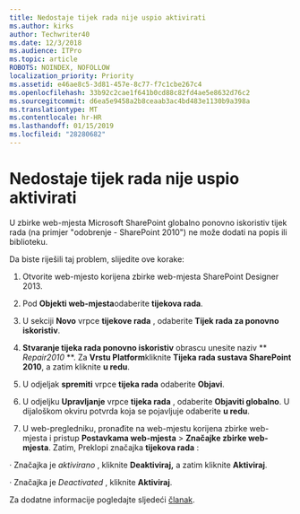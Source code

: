```yaml
---
title: Nedostaje tijek rada nije uspio aktivirati
ms.author: kirks
author: Techwriter40
ms.date: 12/3/2018
ms.audience: ITPro
ms.topic: article
ROBOTS: NOINDEX, NOFOLLOW
localization_priority: Priority
ms.assetid: e46ae8c5-3d81-457e-8c77-f7c1cbe267c4
ms.openlocfilehash: 33b92c2cae1f641b0cd88c82fd4ae5e8632d76c2
ms.sourcegitcommit: d6ea5e9458a2b8ceaab3ac4bd483e1130b9a398a
ms.translationtype: MT
ms.contentlocale: hr-HR
ms.lasthandoff: 01/15/2019
ms.locfileid: "28280682"
---
```

# <a name="missing-workflow-failed-to-activate"></a>Nedostaje tijek rada nije uspio aktivirati

U zbirke web-mjesta Microsoft SharePoint globalno ponovno iskoristiv tijek rada (na primjer "odobrenje - SharePoint 2010") ne može dodati na popis ili biblioteku.
  
Da biste riješili taj problem, slijedite ove korake: 
  
1. Otvorite web-mjesto korijena zbirke web-mjesta SharePoint Designer 2013.
  
2. Pod **Objekti web-mjesta**odaberite **tijekova rada**. 
  
3. U sekciji **Novo** vrpce **tijekove rada** , odaberite **Tijek rada za ponovno iskoristiv**. 
  
4. **Stvaranje tijeka rada ponovno iskoristiv** obrascu unesite naziv ** *Repair2010* **. Za **Vrstu Platform**kliknite **Tijeka rada sustava SharePoint 2010**, a zatim kliknite **u redu**. 
  
1. U odjeljak **spremiti** vrpce **tijeka rada** odaberite **Objavi**. 
  
2. U odjeljku **Upravljanje** vrpce **tijeka rada** , odaberite **Objaviti globalno**. U dijaloškom okviru potvrda koja se pojavljuje odaberite **u redu**. 
  
3. U web-pregledniku, pronađite na web-mjestu korijena zbirke web-mjesta i pristup **Postavkama web-mjesta** \> **Značajke zbirke web-mjesta**. Zatim, Preklopi značajka **tijekova rada** : 
  
· Značajka je *aktivirano* , kliknite **Deaktiviraj,** a zatim kliknite **Aktiviraj**. 
  
· Značajka je *Deactivated* , kliknite **Aktiviraj**. 
  
Za dodatne informacije pogledajte sljedeći [članak](https://go.microsoft.com/fwlink/?linkid=2047770&amp;clcid=0x409).
  


